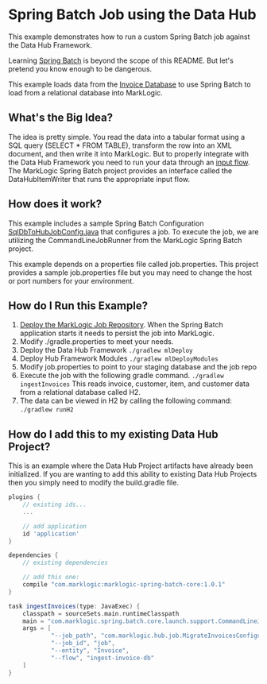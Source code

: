 # Spring Batch Job using the Data Hub

This example demonstrates how to run a custom Spring Batch job against the Data Hub Framework.

Learning [Spring Batch](http://docs.spring.io/spring-batch/reference/html/spring-batch-intro.html) is beyond the scope of this README. But let's pretend you know enough to be dangerous.

This example loads data from the [Invoice Database](./invoices-sql-diagram.jpg) to use Spring Batch to load from a relational database into MarkLogic. 

## What's the Big Idea?
The idea is pretty simple. You read the data into a tabular format using a SQL query (SELECT * FROM TABLE), transform the row into an XML document, and then write it into MarkLogic. But to properly integrate with the Data Hub Framework you need to run your data through an [input flow](https://github.com/marklogic-community/marklogic-data-hub/wiki/The-MarkLogic-Data-Hub-Overview#ingest). The MarkLogic Spring Batch project provides an interface called the DataHubItemWriter that runs the appropriate input flow.  

## How does it work?
This example includes a sample Spring Batch Configuration [SqlDbToHubJobConfig.java](https://github.com/marklogic-community/marklogic-data-hub/blob/develop/examples/spring-batch/src/main/java/com/marklogic/hub/job/SqlDbToHubJobConfig.java) that configures a job. To execute the job, we are utilizing the CommandLineJobRunner from the MarkLogic Spring Batch project.  

This example depends on a properties file called job.properties. This project provides a sample job.properties file but you may need to change the host or port numbers for your environment.  

## How do I Run this Example?

1. [Deploy the MarkLogic Job Repository](https://github.com/marklogic-community/marklogic-spring-batch/wiki/MarkLogicJobRepository). When the Spring Batch application starts it needs to persist the job into MarkLogic.  
1. Modify ./gradle.properties to meet your needs.
1. Deploy the Data Hub Framework `./gradlew mlDeploy`
1. Deploy Hub Framework Modules `./gradlew mlDeployModules`
1. Modify job.properties to point to your staging database and the job repo
1. Execute the job with the following gradle command. `./gradlew ingestInvoices`  This reads invoice, customer, item, and customer data from a relational database called H2. 
1. The data can be viewed in H2 by calling the following command: `./gradlew runH2`

## How do I add this to my existing Data Hub Project?

This is an example where the Data Hub Project artifacts have already been initialized. If you are wanting to add this ability to existing Data Hub Projects then you simply need to modify the build.gradle file.

```gradle
plugins {
    // existing ids...
    ...

    // add application
    id 'application'
}

dependencies {
    // existing dependencies

    // add this one:
    compile "com.marklogic:marklogic-spring-batch-core:1.0.1"
}

task ingestInvoices(type: JavaExec) {
    classpath = sourceSets.main.runtimeClasspath
    main = "com.marklogic.spring.batch.core.launch.support.CommandLineJobRunner"
    args = [
            "--job_path", "com.marklogic.hub.job.MigrateInvoicesConfiguration",
            "--job_id", "job",
            "--entity", "Invoice",
            "--flow", "ingest-invoice-db"
    ]
}


```

